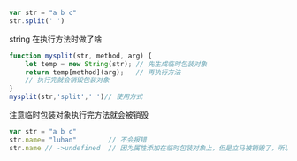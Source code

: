 

```js
var str = "a b c"
str.split(' ')
```

string 在执行方法时做了啥

```js
function mysplit(str, method, arg) {
    let temp = new String(str); // 先生成临时包装对象
    return temp[method](arg);   // 再执行方法
    // 执行完就会销毁包装对象
}
mysplit(str,'split',' ')// 使用方式
```

注意临时包装对象执行完方法就会被销毁

```js
var str = "a b c"
str.name= "luhan"        // 不会报错
str.name // ->undefined  // 因为属性添加在临时包装对象上，但是立马被销毁了，所以是undefined
```



